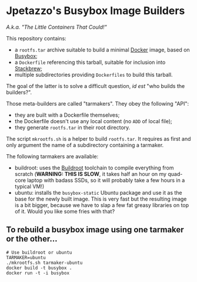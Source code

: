 # Jpetazzo's Busybox Image Builders

*A.k.a. "The Little Containers That Could!"*

 This repository contains:

- a `rootfs.tar` archive suitable to build a minimal [Docker] image,
  based on [Busybox];
- a `Dockerfile` referencing this tarball, suitable for inclusion into
  [Stackbrew];
- multiple subdirectories providing `Dockerfiles` to build this tarball.

The goal of the latter is to solve a difficult question, *id est*
"who builds the builders?".

Those meta-builders are called "tarmakers". They obey the following "API":

- they are built with a Dockerfile themselves;
- the Dockerfile doesn't use any local content (no `ADD` of local file);
- they generate `rootfs.tar` in their root directory.

The script `mkrootfs.sh` is a helper to build `rootfs.tar`. It requires
as first and only argument the name of a subdirectory containing a tarmaker.

The following tarmakers are available:

- buildroot: uses the [Buildroot] toolchain to compile everything from
  scratch (**WARNING: THIS IS SLOW**, it takes half an hour on my quad-core
  laptop with badass SSDs, so it will probably take a few hours in a typical
  VM!)
- ubuntu: installs the `busybox-static` Ubuntu package and use it as the
  base for the newly built image. This is very fast but the resulting
  image is a bit bigger, because we have to slap a few fat greasy libraries
  on top of it. Would you like some fries with that?


## To rebuild a busybox image using one tarmaker or the other...

```
# Use buildroot or ubuntu
TARMAKER=ubuntu
./mkrootfs.sh tarmaker-ubuntu
docker build -t busybox .
docker run -t -i busybox
```


[Buildroot]: http://buildroot.uclibc.org/
[Busybox]: http://www.busybox.net/
[Docker]: http://docker.io/
[Stackbrew]: https://github.com/dotcloud/stackbrew
